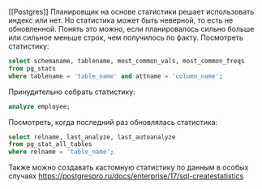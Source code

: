 [[Postgres]]
Планировщик на основе статистики решает использовать индекс или нет. Но статистика может быть неверной, то есть не обновленной. Понять это можно, если планировалось сильно больше или сильное меньше строк, чем получилось по факту.
Посмотреть статистику:
```sql
select schemaname, tablename, most_common_vals, most_common_freqs
from pg_stats
where tablename = 'table_name' and attname = 'column_name';
```
Принудительно собрать статистику:
```sql
analyze employee;
```
Посмотреть, когда последний раз обновлялась статистика:
```sql
select relname, last_analyze, last_autoanalyze
from pg_stat_all_tables
where relname = 'table_name';
```
Также можно создавать кастомную статистику по данным в особых случаях
https://postgrespro.ru/docs/enterprise/17/sql-createstatistics